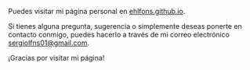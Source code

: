Puedes visitar mi página personal en [ehlfons.github.io](https://ehlfons.github.io).

Si tienes alguna pregunta, sugerencia o simplemente deseas ponerte en contacto conmigo, puedes hacerlo a través de mi correo electrónico [sergiolfns01@gmail.com](mailto:sergiolfns01@gmail.com).

¡Gracias por visitar mi página!
